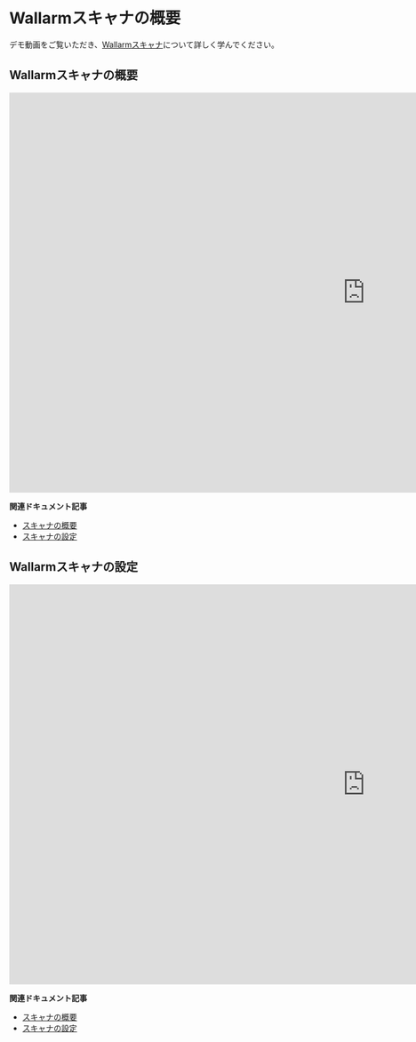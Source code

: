# Wallarmスキャナの概要

デモ動画をご覧いただき、[Wallarmスキャナ](../user-guides/scanner/intro.md)について詳しく学んでください。

## Wallarmスキャナの概要

<div class="video-wrapper">
  <iframe width="1280" height="720" src="https://www.youtube.com/embed/CiF2oLmxBac" frameborder="0" allow="accelerometer; autoplay; encrypted-media; gyroscope; picture-in-picture" allowfullscreen></iframe>
</div>

**関連ドキュメント記事**

* [スキャナの概要](../user-guides/scanner/intro.md)
* [スキャナの設定](../user-guides/scanner/configure-scanner.md)

## Wallarmスキャナの設定

<div class="video-wrapper">
  <iframe width="1280" height="720" src="https://www.youtube.com/embed/qJ1evgbDMLA" frameborder="0" allow="accelerometer; autoplay; encrypted-media; gyroscope; picture-in-picture" allowfullscreen></iframe>
</div>

**関連ドキュメント記事**

* [スキャナの概要](../user-guides/scanner/intro.md)
* [スキャナの設定](../user-guides/scanner/configure-scanner.md)